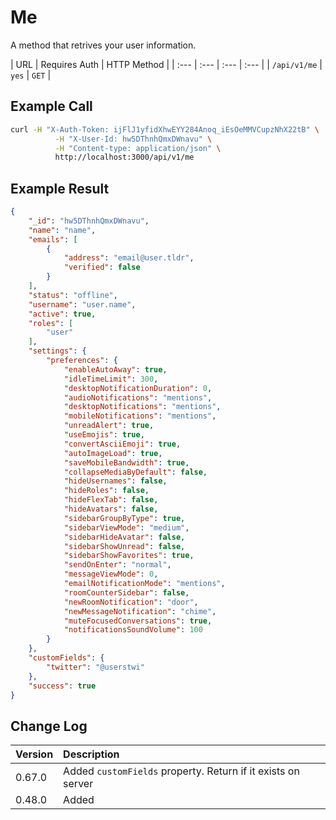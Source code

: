 # Me

A method that retrives your user information.

| URL | Requires Auth | HTTP Method |
| :--- | :--- | :--- | :--- |
| `/api/v1/me` | `yes` | `GET` |

## Example Call

```bash
curl -H "X-Auth-Token: ijFlJ1yfidXhwEYY284Anoq_iEsOeMMVCupzNhX22tB" \
          -H "X-User-Id: hw5DThnhQmxDWnavu" \
          -H "Content-type: application/json" \
          http://localhost:3000/api/v1/me
```

## Example Result

```json
{
    "_id": "hw5DThnhQmxDWnavu",
    "name": "name",
    "emails": [
        {
            "address": "email@user.tldr",
            "verified": false
        }
    ],
    "status": "offline",
    "username": "user.name",
    "active": true,
    "roles": [
        "user"
    ],
    "settings": {
        "preferences": {
            "enableAutoAway": true,
            "idleTimeLimit": 300,
            "desktopNotificationDuration": 0,
            "audioNotifications": "mentions",
            "desktopNotifications": "mentions",
            "mobileNotifications": "mentions",
            "unreadAlert": true,
            "useEmojis": true,
            "convertAsciiEmoji": true,
            "autoImageLoad": true,
            "saveMobileBandwidth": true,
            "collapseMediaByDefault": false,
            "hideUsernames": false,
            "hideRoles": false,
            "hideFlexTab": false,
            "hideAvatars": false,
            "sidebarGroupByType": true,
            "sidebarViewMode": "medium",
            "sidebarHideAvatar": false,
            "sidebarShowUnread": false,
            "sidebarShowFavorites": true,
            "sendOnEnter": "normal",
            "messageViewMode": 0,
            "emailNotificationMode": "mentions",
            "roomCounterSidebar": false,
            "newRoomNotification": "door",
            "newMessageNotification": "chime",
            "muteFocusedConversations": true,
            "notificationsSoundVolume": 100
        }
    },
    "customFields": {
        "twitter": "@userstwi"
    },
    "success": true
}
```

## Change Log

| Version | Description |
| :--- | :--- |
| 0.67.0 | Added `customFields` property. Return if it exists on server |
| 0.48.0 | Added |
